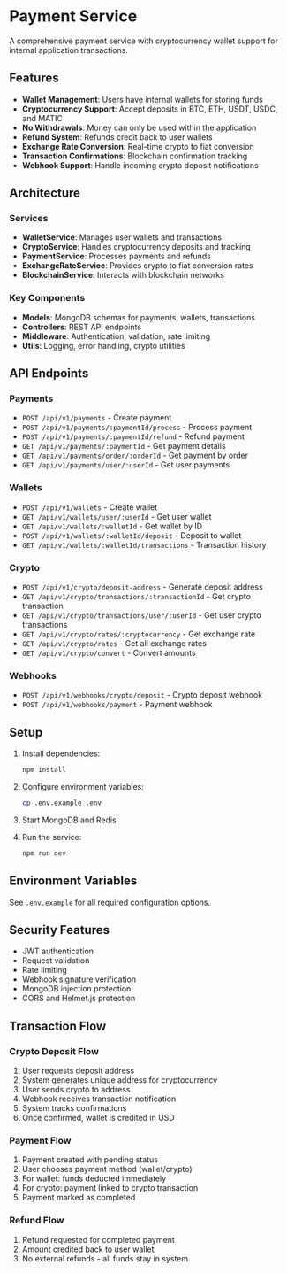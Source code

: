 # Payment Service

A comprehensive payment service with cryptocurrency wallet support for internal application transactions.

## Features

- **Wallet Management**: Users have internal wallets for storing funds
- **Cryptocurrency Support**: Accept deposits in BTC, ETH, USDT, USDC, and MATIC
- **No Withdrawals**: Money can only be used within the application
- **Refund System**: Refunds credit back to user wallets
- **Exchange Rate Conversion**: Real-time crypto to fiat conversion
- **Transaction Confirmations**: Blockchain confirmation tracking
- **Webhook Support**: Handle incoming crypto deposit notifications

## Architecture

### Services
- **WalletService**: Manages user wallets and transactions
- **CryptoService**: Handles cryptocurrency deposits and tracking
- **PaymentService**: Processes payments and refunds
- **ExchangeRateService**: Provides crypto to fiat conversion rates
- **BlockchainService**: Interacts with blockchain networks

### Key Components
- **Models**: MongoDB schemas for payments, wallets, transactions
- **Controllers**: REST API endpoints
- **Middleware**: Authentication, validation, rate limiting
- **Utils**: Logging, error handling, crypto utilities

## API Endpoints

### Payments
- `POST /api/v1/payments` - Create payment
- `POST /api/v1/payments/:paymentId/process` - Process payment
- `POST /api/v1/payments/:paymentId/refund` - Refund payment
- `GET /api/v1/payments/:paymentId` - Get payment details
- `GET /api/v1/payments/order/:orderId` - Get payment by order
- `GET /api/v1/payments/user/:userId` - Get user payments

### Wallets
- `POST /api/v1/wallets` - Create wallet
- `GET /api/v1/wallets/user/:userId` - Get user wallet
- `GET /api/v1/wallets/:walletId` - Get wallet by ID
- `POST /api/v1/wallets/:walletId/deposit` - Deposit to wallet
- `GET /api/v1/wallets/:walletId/transactions` - Transaction history

### Crypto
- `POST /api/v1/crypto/deposit-address` - Generate deposit address
- `GET /api/v1/crypto/transactions/:transactionId` - Get crypto transaction
- `GET /api/v1/crypto/transactions/user/:userId` - Get user crypto transactions
- `GET /api/v1/crypto/rates/:cryptocurrency` - Get exchange rate
- `GET /api/v1/crypto/rates` - Get all exchange rates
- `GET /api/v1/crypto/convert` - Convert amounts

### Webhooks
- `POST /api/v1/webhooks/crypto/deposit` - Crypto deposit webhook
- `POST /api/v1/webhooks/payment` - Payment webhook

## Setup

1. Install dependencies:
   ```bash
   npm install
   ```

2. Configure environment variables:
   ```bash
   cp .env.example .env
   ```

3. Start MongoDB and Redis

4. Run the service:
   ```bash
   npm run dev
   ```

## Environment Variables

See `.env.example` for all required configuration options.

## Security Features

- JWT authentication
- Request validation
- Rate limiting
- Webhook signature verification
- MongoDB injection protection
- CORS and Helmet.js protection

## Transaction Flow

### Crypto Deposit Flow
1. User requests deposit address
2. System generates unique address for cryptocurrency
3. User sends crypto to address
4. Webhook receives transaction notification
5. System tracks confirmations
6. Once confirmed, wallet is credited in USD

### Payment Flow
1. Payment created with pending status
2. User chooses payment method (wallet/crypto)
3. For wallet: funds deducted immediately
4. For crypto: payment linked to crypto transaction
5. Payment marked as completed

### Refund Flow
1. Refund requested for completed payment
2. Amount credited back to user wallet
3. No external refunds - all funds stay in system